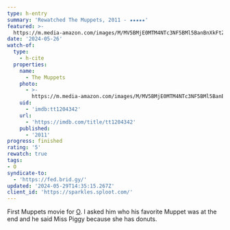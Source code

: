 ```yaml
---
type: h-entry
summary: 'Rewatched The Muppets, 2011 - ★★★★★'
featured: >-
  https://m.media-amazon.com/images/M/MV5BMjE0MTM4NTc3NF5BMl5BanBnXkFtZTcwMjYzOTIxNg@@._V1_SX300.jpg
date: '2024-05-26'
watch-of:
  type:
    - h-cite
  properties:
    name:
      - The Muppets
    photo:
      - >-
        https://m.media-amazon.com/images/M/MV5BMjE0MTM4NTc3NF5BMl5BanBnXkFtZTcwMjYzOTIxNg@@._V1_SX300.jpg
    uid:
      - 'imdb:tt1204342'
    url:
      - 'https://imdb.com/title/tt1204342'
    published:
      - '2011'
progress: finished
rating: '5'
rewatch: true
tags:
- O
syndicate-to:
  - 'https://fed.brid.gy/'
updated: '2024-05-29T14:35:15.267Z'
client_id: 'https://sparkles.sploot.com/'
---
```

First Muppets movie for [O](/tags/o). I asked him who his favorite Muppet was at the end and he said Miss Piggy because she has donuts.
